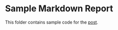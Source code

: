 # Sample Markdown Report 

This folder contains sample code for the [post](https://chronicler.tech/ansible-markdown-reports).

 

